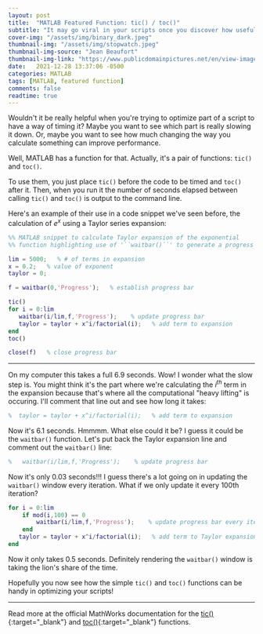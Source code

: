 ```yaml
---
layout: post
title:  "MATLAB Featured Function: tic() / toc()"
subtitle: "It may go viral in your scripts once you discover how useful it is!"
cover-img: "/assets/img/binary_dark.jpeg"
thumbnail-img: "/assets/img/stopwatch.jpeg"
thumbnail-img-source: "Jean Beaufort"
thumbnail-img-link: "https://www.publicdomainpictures.net/en/view-image.php?image=224218&picture=stopwatch"
date:   2021-12-28 13:37:06 -0500
categories: MATLAB
tags: [MATLAB, featured function]
comments: false
readtime: true
---
```

Wouldn't it be really helpful when you're trying to optimize part of a script to have a way of timing it? Maybe you want to see which part is really slowing it down. Or, maybe you want to see how much changing the way you calculate something can improve performance.

Well, MATLAB has a function for that. Actually, it's a pair of functions: `tic()` and `toc()`.

To use them, you just place `tic()` before the code to be timed and `toc()` after it. Then, when you run it the number of seconds elapsed between calling `tic()` and `toc()` is output to the command line.

Here's an example of their use in a code snippet we've seen before, the calculation of $e^x$ using a Taylor series expansion:

``` matlab
%% MATLAB snippet to calculate Taylor expansion of the exponential
%% function highlighting use of '``waitbar()``' to generate a progress bar

lim = 5000;   % # of terms in expansion
x = 0.2;   % value of exponent
taylor = 0;

f = waitbar(0,'Progress');   % establish progress bar

tic()
for i = 0:lim
   waitbar(i/lim,f,'Progress');    % update progress bar
   taylor = taylor + x^i/factorial(i);   % add term to expansion
end
toc()

close(f)   % close progress bar
```

---

On my computer this takes a full 6.9 seconds. Wow! I wonder what the slow step is. You might think it's the part where we're calculating the $i^{th}$ term in the expansion because that's where all the computational "heavy lifting" is occuring. I'll comment that line out and see how long it takes:

``` matlab
%  taylor = taylor + x^i/factorial(i);   % add term to expansion
```

Now it's 6.1 seconds. Hmmmm. What else could it be? I guess it could be the `waitbar()` function. Let's put back the Taylor expansion line and comment out the `waitbar()` line:

``` matlab
%   waitbar(i/lim,f,'Progress');    % update progress bar
```

Now it's only 0.03 seconds!!! I guess there's a lot going on in updating the `waitbar()` window every iteration. What if we only update it every 100th iteration?

``` matlab
for i = 0:lim
    if mod(i,100) == 0
        waitbar(i/lim,f,'Progress');    % update progress bar every iteration
    end
   taylor = taylor + x^i/factorial(i);   % add term to Taylor expansion
end
```

Now it only takes 0.5 seconds. Definitely rendering the `waitbar()` window is taking the lion's share of the time.

Hopefully you now see how the simple `tic()` and `toc()` functions can be handy in optimizing your scripts!

---

Read more at the official MathWorks documentation for the [tic()](https://www.mathworks.com/help/matlab/ref/tic.html){:target="_blank"} and [toc()](https://www.mathworks.com/help/matlab/ref/toc.html){:target="_blank"} functions.
